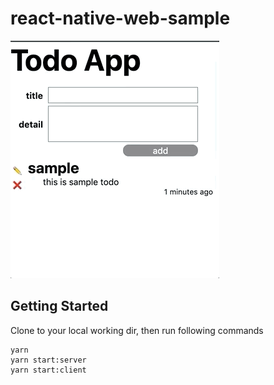 # react-native-web-sample

![movie](./images/movie.gif)

## Getting Started

Clone to your local working dir, then run following commands

```console
yarn
yarn start:server
yarn start:client
```
